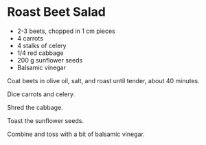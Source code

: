 # Roast Beet Salad

- 2-3 beets, chopped in 1 cm pieces
- 4 carrots
- 4 stalks of celery
- 1/4 red cabbage
- 200 g sunflower seeds
- Balsamic vinegar

Coat beets in olive oil, salt, and roast until tender, about 40 minutes.

Dice carrots and celery.

Shred the cabbage.

Toast the sunflower seeds.

Combine and toss with a bit of balsamic vinegar.
